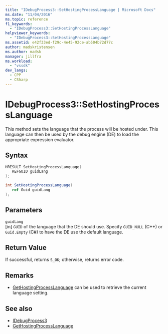 ```yaml
---
title: "IDebugProcess3::SetHostingProcessLanguage | Microsoft Docs"
ms.date: "11/04/2016"
ms.topic: reference
f1_keywords:
  - "IDebugProcess3::SetHostingProcessLanguage"
helpviewer_keywords:
  - "IDebugProcess3::SetHostingProcessLanguage"
ms.assetid: e42f33ed-f29c-4e45-92ce-ab504b72d77c
author: madskristensen
ms.author: madsk
manager: jillfra
ms.workload:
  - "vssdk"
dev_langs:
  - CPP
  - CSharp
---
```

# IDebugProcess3::SetHostingProcessLanguage
This method sets the language that the process will be hosted under. This language can then be used by the debug engine (DE) to load the appropriate expression evaluator.

## Syntax

```cpp
HRESULT SetHostingProcessLanguage(
   REFGUID guidLang
);
```

```csharp
int SetHostingProcessLanguage(
   ref Guid guidLang
);
```

## Parameters
`guidLang`\
[in] `GUID` of the language that the DE should use. Specify `GUID_NULL` (C++) or `Guid.Empty` (C#) to have the DE use the default language.

## Return Value
 If successful, returns `S_OK`; otherwise, returns error code.

## Remarks
- [GetHostingProcessLanguage](../../../extensibility/debugger/reference/idebugprocess3-gethostingprocesslanguage.md) can be used to retrieve the current language setting.

## See also
- [IDebugProcess3](../../../extensibility/debugger/reference/idebugprocess3.md)
- [GetHostingProcessLanguage](../../../extensibility/debugger/reference/idebugprocess3-gethostingprocesslanguage.md)